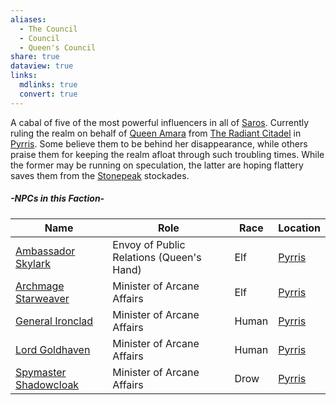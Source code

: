 ```yaml
---
aliases:
  - The Council
  - Council
  - Queen's Council
share: true
dataview: true
links:
  mdlinks: true
  convert: true
---
```


A cabal of five of the most powerful influencers in all of [Saros](../../History-&%20Lore/A-Brief-Saros-History.md). Currently ruling the realm on behalf of [Queen Amara](../../Maps-&%20Geography/Cities%20&%20Towns/Pyrris/NPCs/Queen-Amara.md) from [The Radiant Citadel](../../Maps-&%20Geography/Cities%20&%20Towns/Pyrris/Locations/The-Radiant-Citadel.md) in [Pyrris](../../Maps-&%20Geography/Cities%20&%20Towns/Pyrris/Pyrris.md). Some believe them to be behind her disappearance, while others praise them for keeping the realm afloat through such troubling times. While the former may be running on speculation, the latter are hoping flattery saves them from the [Stonepeak](../../Maps-&%20Geography/Cities%20&%20Towns/Pyrris/Locations/Stonepeak.md) stockades.

##### -NPCs in this Faction-
| Name                                                                                            | Role                                     | Race  | Location                                                     |
| ----------------------------------------------------------------------------------------------- | ---------------------------------------- | ----- | ------------------------------------------------------------ |
| [Ambassador Skylark](../../Maps-&%20Geography/Cities%20&%20Towns/Pyrris/NPCs/Ambassador-Skylark.md)       | Envoy of Public Relations (Queen's Hand) | Elf   | [Pyrris](../../Maps-&%20Geography/Cities%20&%20Towns/Pyrris/Pyrris.md) |
| [Archmage Starweaver](../../Maps-&%20Geography/Cities%20&%20Towns/Pyrris/NPCs/Archmage-Starweaver.md)     | Minister of Arcane Affairs               | Elf   | [Pyrris](../../Maps-&%20Geography/Cities%20&%20Towns/Pyrris/Pyrris.md) |
| [General Ironclad](../../Maps-&%20Geography/Cities%20&%20Towns/Pyrris/NPCs/General-Ironclad.md)           | Minister of Arcane Affairs               | Human | [Pyrris](../../Maps-&%20Geography/Cities%20&%20Towns/Pyrris/Pyrris.md) |
| [Lord Goldhaven](../../Maps-&%20Geography/Cities%20&%20Towns/Pyrris/NPCs/Lord-Goldhaven.md)               | Minister of Arcane Affairs               | Human | [Pyrris](../../Maps-&%20Geography/Cities%20&%20Towns/Pyrris/Pyrris.md) |
| [Spymaster Shadowcloak](../../Maps-&%20Geography/Cities%20&%20Towns/Pyrris/NPCs/Spymaster-Shadowcloak.md) | Minister of Arcane Affairs               | Drow  | [Pyrris](../../Maps-&%20Geography/Cities%20&%20Towns/Pyrris/Pyrris.md) |
